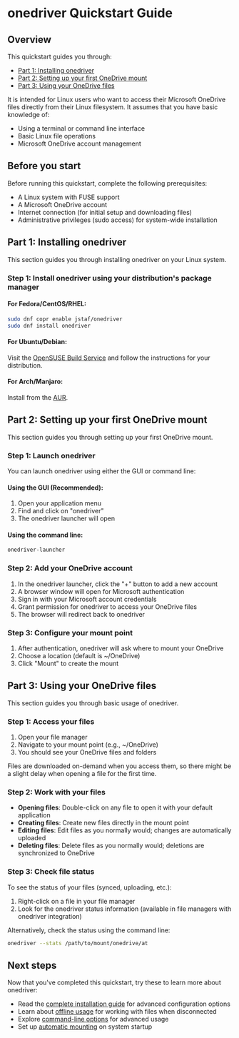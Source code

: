 # onedriver Quickstart Guide

## Overview

This quickstart guides you through:

* [Part 1: Installing onedriver](#part-1-installing-onedriver)
* [Part 2: Setting up your first OneDrive mount](#part-2-setting-up-your-first-onedrive-mount)
* [Part 3: Using your OneDrive files](#part-3-using-your-onedrive-files)

It is intended for Linux users who want to access their Microsoft OneDrive files directly from their Linux filesystem. It assumes that you have basic knowledge of:

* Using a terminal or command line interface
* Basic Linux file operations
* Microsoft OneDrive account management

## Before you start

Before running this quickstart, complete the following prerequisites:

* A Linux system with FUSE support
* A Microsoft OneDrive account
* Internet connection (for initial setup and downloading files)
* Administrative privileges (sudo access) for system-wide installation

## Part 1: Installing onedriver

This section guides you through installing onedriver on your Linux system.

### Step 1: Install onedriver using your distribution's package manager

#### For Fedora/CentOS/RHEL:
```bash
sudo dnf copr enable jstaf/onedriver
sudo dnf install onedriver
```

#### For Ubuntu/Debian:
Visit the [OpenSUSE Build Service](https://software.opensuse.org/download.html?project=home%3Ajstaf&package=onedriver) and follow the instructions for your distribution.

#### For Arch/Manjaro:
Install from the [AUR](https://aur.archlinux.org/packages/onedriver/).

## Part 2: Setting up your first OneDrive mount

This section guides you through setting up your first OneDrive mount.

### Step 1: Launch onedriver

You can launch onedriver using either the GUI or command line:

#### Using the GUI (Recommended):
1. Open your application menu
2. Find and click on "onedriver"
3. The onedriver launcher will open

#### Using the command line:
```bash
onedriver-launcher
```

### Step 2: Add your OneDrive account

1. In the onedriver launcher, click the "+" button to add a new account
2. A browser window will open for Microsoft authentication
3. Sign in with your Microsoft account credentials
4. Grant permission for onedriver to access your OneDrive files
5. The browser will redirect back to onedriver

### Step 3: Configure your mount point

1. After authentication, onedriver will ask where to mount your OneDrive
2. Choose a location (default is ~/OneDrive)
3. Click "Mount" to create the mount

## Part 3: Using your OneDrive files

This section guides you through basic usage of onedriver.

### Step 1: Access your files

1. Open your file manager
2. Navigate to your mount point (e.g., ~/OneDrive)
3. You should see your OneDrive files and folders

Files are downloaded on-demand when you access them, so there might be a slight delay when opening a file for the first time.

### Step 2: Work with your files

* **Opening files**: Double-click on any file to open it with your default application
* **Creating files**: Create new files directly in the mount point
* **Editing files**: Edit files as you normally would; changes are automatically uploaded
* **Deleting files**: Delete files as you normally would; deletions are synchronized to OneDrive

### Step 3: Check file status

To see the status of your files (synced, uploading, etc.):

1. Right-click on a file in your file manager
2. Look for the onedriver status information (available in file managers with onedriver integration)

Alternatively, check the status using the command line:
```bash
onedriver --stats /path/to/mount/onedrive/at
```

## Next steps

Now that you've completed this quickstart, try these to learn more about onedriver:

* Read the [complete installation guide](installation_guide.md) for advanced configuration options
* Learn about [offline usage](https://github.com/jstaf/onedriver/wiki/Offline-Usage) for working with files when disconnected
* Explore [command-line options](https://github.com/jstaf/onedriver/wiki/Command-Line-Options) for advanced usage
* Set up [automatic mounting](installation_guide.md#configuration) on system startup